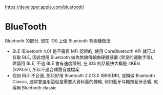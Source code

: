 https://developer.apple.com/bluetooth/
# BlueTooth



Bluetooth 的部分, 想在 iOS 上做 Bluetooth 有兩種做法:

- BLE (Bluetooth 4.0) 是不需要 MFi 認證的, 使用 CoreBluetooth API 就可以存取 BLE, 因此想用 Bluetooth 做為無線傳輸做硬體裝置 (常見的運動手環), 建議用 BLE, 不過 BLE 會有速度限制, 在 iOS 的話最快大概是 4KB/s (32Kb/s), 所以不適合傳聲音或檔案
- 假如 BLE 不合適, 那只好用 Bluetooth 2.0/3.0 (BR/EDR), 或稱做 Bluetooth Classic, 通常會選用這個是需要大資料量的傳輸, 例如藍牙耳機跟藍牙音響, 就得用 Bluetooth classic 